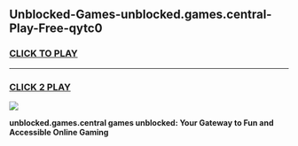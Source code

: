 
## Unblocked-Games-unblocked.games.central-Play-Free-qytc0
<h3>
<a href="https://premium76.site?title=unblocked.games.central&ref=23A">CLICK TO PLAY</a></h3>
<hr>

<h3>
<a href="https://premium76.site?title=unblocked.games.central&ref=23A">CLICK 2 PLAY</a>
  
</h3>

<a href="https://premium76.site?title=unblocked.games.central&ref=23A"><img src="https://clearcache.store/games.png"></a>


**unblocked.games.central games unblocked: Your Gateway to Fun and Accessible Online Gaming**
